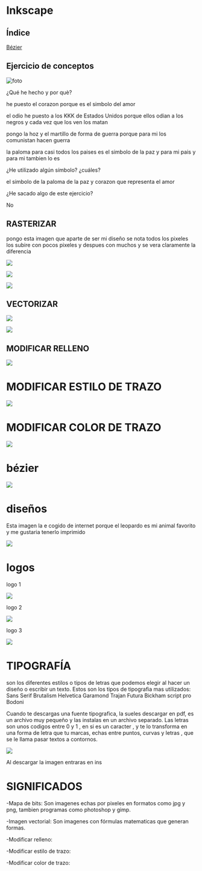 # Inkscape

## Índice

 [Bézier](#bézier)
 
 


## Ejercicio de conceptos

![foto](https://github.com/marcoshens/soldadura-y-dise-/blob/main/Captura%20de%20pantalla%20de%202021-03-24%2010-49-25.png)

¿Qué he hecho y por què?

he puesto el corazon porque es el simbolo del amor

el odio he puesto a los KKK de Estados Unidos porque ellos odian a los negros y cada vez que los ven los matan

pongo la hoz y el martillo de forma de guerra porque para mi los comunistan hacen guerra

la paloma para casi todos los paises es el simbolo de la paz y para mi pais y para mi tambien lo es

¿He utilizado algún símbolo? ¿cuáles?

el simbolo de la paloma de la paz y corazon que representa el amor

¿He sacado algo de este ejercicio?

No

## RASTERIZAR

pongo esta imagen que aparte de ser mi diseño se nota todos los pixeles los subire con pocos pixeles y despues con muchos y se vera claramente la diferencia

![](https://github.com/marcoshens/soldadura-y-dise-/blob/main/rasterizado%206%20pp.png)

![](https://github.com/marcoshens/soldadura-y-dise-/blob/main/rasterizado%2066%20pp.png)

![](https://github.com/marcoshens/soldadura-y-dise-/blob/main/rasterizado2000%20pixeles%20pp.png)

## VECTORIZAR 

![](https://github.com/marcoshens/soldadura-y-dise-/blob/main/leon%20rosa.jpg.svg)

![](https://user-images.githubusercontent.com/78345826/112464935-66732400-8d64-11eb-83fe-79256aab2c74.png)

## MODIFICAR RELLENO

![](https://github.com/marcoshens/soldadura-y-dise-/blob/main/Captura%20de%20pantalla%20de%202021-03-25%2012-23-11.png)

# MODIFICAR ESTILO DE TRAZO

![](https://github.com/marcoshens/soldadura-y-dise-/blob/main/Captura%20de%20pantalla%20de%202021-03-25%2012-43-55.png)

# MODIFICAR COLOR DE TRAZO

![](https://github.com/marcoshens/soldadura-y-dise-/blob/main/Captura%20de%20pantalla%20de%202021-03-25%2012-24-22.png)

# bézier

![](https://github.com/marcoshens/soldadura-y-dise-/blob/main/captura%20recta%20y%20curva.png)

# diseños

Esta imagen la e cogido de internet porque el leopardo es mi animal favorito y me gustaria tenerlo imprimido

![](https://github.com/marcoshens/soldadura-y-dise-/blob/main/dise%C3%B1o%20inks.jpg.svg)

# logos

logo 1

![](https://github.com/marcoshens/soldadura-y-dise-/blob/main/Captura%20de%20pantalla%20de%202021-04-08%2010-49-53.png)

logo 2

![](https://github.com/marcoshens/soldadura-y-dise-/blob/main/Captura%20de%20pantalla%20de%202021-04-08%2012-23-04.png)

logo 3 

![](https://github.com/marcoshens/soldadura-y-dise-/blob/main/orno.svg)

# TIPOGRAFÍA
son los diferentes estilos o tipos de letras que podemos elegir al hacer un diseño o escribir un texto.
Estos son los tipos de tipografia mas utilizados:
    Sans Serif
    Brutalism
    Helvetica
    Garamond
    Trajan
    Futura
    Bickham script pro
    Bodoni
    
 Cuando te descargas una fuente tipografica, la sueles descargar en pdf, es un archivo muy pequeño y las instalas en un archivo separado.
Las letras son unos codigos  entre 0 y 1 , en si es un caracter , y te lo transforma en una forma de letra que tu marcas, echas entre puntos, curvas y letras , que se le llama pasar textos a contornos.   

![](https://github.com/marcoshens/soldadura-y-dise-/blob/main/Captura%20de%20pantalla%20de%202021-04-19%2010-27-43.png)

Al descargar la imagen entraras en ins

# SIGNIFICADOS 

-Mapa de bits: Son imagenes echas por pixeles en formatos como jpg y png, tambien programas como photoshop y gimp.

-Imagen vectorial: Son imagenes con fórmulas matematicas que generan formas.  

-Modificar relleno:

-Modificar estilo de trazo: 

-Modificar color de trazo: 
